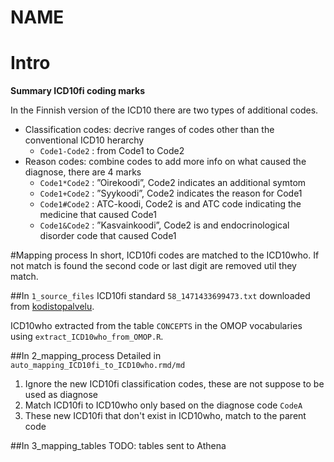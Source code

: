 # NAME

# Intro



**Summary ICD10fi coding marks**

In the Finnish version of the ICD10 there are two types of additional codes.

- Classification codes: decrive ranges of codes other than the conventional ICD10 herarchy
    - `Code1-Code2` : from Code1 to Code2
- Reason codes: combine codes to add more info on what caused the diagnose, there are 4 marks
   - `Code1*Code2` : ”Oirekoodi”, Code2 indicates an additional symtom
   - `Code1+Code2` : ”Syykoodi”, Code2 indicates the reason for Code1
   - `Code1#Code2` : ATC-koodi, Code2 is and ATC code indicating the medicine that caused Code1
   - `Code1&Code2` : ”Kasvainkoodi”, Code2 is and endocrinological disorder code that caused Code1




#Mapping process
In short, ICD10fi codes are matched to the  ICD10who. If not match is found the second code or last digit are removed util they match. 

##In `1_source_files`
ICD10fi standard `58_1471433699473.txt` downloaded from [kodistopalvelu](https://91.202.112.142/codeserver/pages/classification-view-page.xhtml?classificationKey=23). 

ICD10who extracted from the table `CONCEPTS` in the OMOP vocabularies using `extract_ICD10who_from_OMOP.R`. 

##In 2_mapping_process
Detailed in `auto_mapping_ICD10fi_to_ICD10who.rmd/md`

1. Ignore the new ICD10fi classification codes, these are not suppose to be used as diagnose
2. Match ICD10fi to ICD10who only based on the diagnose code `CodeA`
3. These new ICD10fi that don't exist in ICD10who, match to the parent code


##In 3_mapping_tables
TODO: tables sent to Athena
